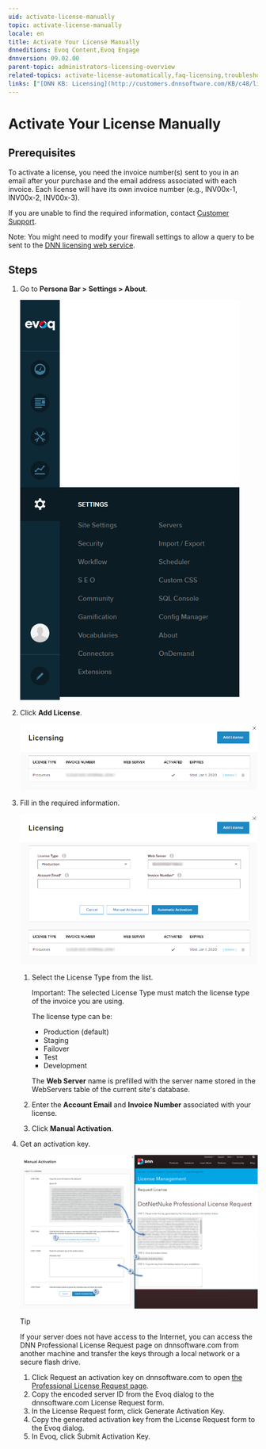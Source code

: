 ```yaml
---
uid: activate-license-manually
topic: activate-license-manually
locale: en
title: Activate Your License Manually
dnneditions: Evoq Content,Evoq Engage
dnnversion: 09.02.00
parent-topic: administrators-licensing-overview
related-topics: activate-license-automatically,faq-licensing,troubleshooting-licensing
links: ["[DNN KB: Licensing](http://customers.dnnsoftware.com/KB/c48/licensing.aspx)","[DNN Community video: Activating a Development or Production License](http://www.dnnsoftware.com/community/learn/video-library/view-video/video/359/view/details/how-to-activate-a-license-in-dotnetnuke)"]
---
```


# Activate Your License Manually

## Prerequisites

To activate a license, you need the invoice number(s) sent to you in an email after your purchase and the email address associated with each invoice. Each license will have its own invoice number (e.g., INV00x-1, INV00x-2, INV00x-3).

If you are unable to find the required information, contact [Customer Support](http://www.dnnsoftware.com/services/customer-support).

Note: You might need to modify your firewall settings to allow a query to be sent to the [DNN licensing web service](http://www.dotnetnuke.com/desktopmodules/bring2mind/licenses/licensequery.asmx).

## Steps

1.  Go to **Persona Bar \> Settings \> About**.
    
    ![Persona Bar > Settings > About](/images/scr-pbar-host-Settings-E91.png)
    
2.  Click **Add License**.
    
      
    
    ![Click Add License.](/images/scr-LicensingActivate-E90.png)
    
      
    
3.  Fill in the required information.
    
      
    
    ![Choose License Type, enter Account Email and Invoice Number, then click Automatic Activation.](/images/scr-LicensingAddAuto-E90.png)
    
      
    
    1.  Select the License Type from the list.
        
        Important: The selected License Type must match the license type of the invoice you are using.
        
        The license type can be:
        
        *   Production (default)
        *   Staging
        *   Failover
        *   Test
        *   Development
        
        The **Web Server** name is prefilled with the server name stored in the WebServers table of the current site's database.
        
    2.  Enter the **Account Email** and **Invoice Number** associated with your license.
    3.  Click **Manual Activation**.
4.  Get an activation key.
    
      
    
    ![Copy the encoded server ID, paste it in the website to get an activation key, paste the activation key, then click Submit Activation Key.](/images/scr-LicensingManual-E90.png)
    
      
    
    > [!Tip]
    > If your server does not have access to the Internet, you can access the DNN Professional License Request page on dnnsoftware.com from another machine and transfer the keys through a local network or a secure flash drive.
    
    1.  Click Request an activation key on dnnsoftware.com to open [the Professional License Request page](http://www.dnnsoftware.com/services/customer-support/success-network/license-management/ctl/requestlicense/mid/1189).
    2.  Copy the encoded server ID from the Evoq dialog to the dnnsoftware.com License Request form.
    3.  In the License Request form, click Generate Activation Key.
    4.  Copy the generated activation key from the License Request form to the Evoq dialog.
    5.  In Evoq, click Submit Activation Key.